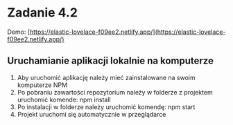 # Zadanie 4.2

Demo: [https://elastic-lovelace-f09ee2.netlify.app/](https://elastic-lovelace-f09ee2.netlify.app/)

## Uruchamianie aplikacji lokalnie na komputerze
1. Aby uruchomić aplikację należy mieć zainstalowane na swoim komputerze NPM
2. Po pobraniu zawartości repozytorium należy w folderze z projektem uruchomić komende: npm install
3. Po instalacji w folderze należy uruchomić komendę: npm start
4. Projekt uruchomi się automatycznie w przeglądarce

